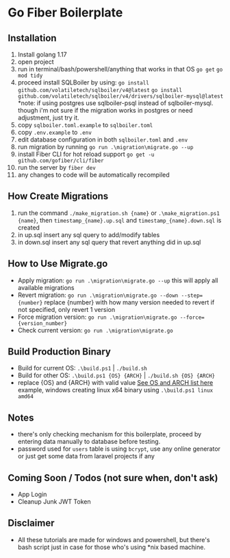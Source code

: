 
  
# Go Fiber Boilerplate    
## Installation
 1. Install golang 1.17
 2. open project
 3. run in terminal/bash/powershell/anything that works in that OS
     `go get` 
     `go mod tidy`
 4. proceed install SQLBoiler by using:
    `go install github.com/volatiletech/sqlboiler/v4@latest`
    `go install github.com/volatiletech/sqlboiler/v4/drivers/sqlboiler-mysql@latest`
    *note: if using postgres use sqlboiler-psql instead of sqlboiler-mysql. though i'm not sure if the migration works in postgres or need adjustment, just try it.
 5. copy `sqlboiler.toml.example` to `sqlboiler.toml` 
 6. copy `.env.example` to `.env`
 7. edit database configuration in both `sqlboiler.toml` and `.env`
 8. run migration by running `go run .\migration\migrate.go --up`
 9. install Fiber CLI for hot reload support 
    `go get -u github.com/gofiber/cli/fiber`
 10. run the server by `fiber dev`
 11. any changes to code will be automatically recompiled
## How Create Migrations
1. run the command `./make_migration.sh {name}` or `.\make_migration.ps1 {name}`, then `timestamp_{name}.up.sql` and `timestamp_{name}.down.sql` is created
3. in up.sql insert any sql query to add/modify tables
4. in down.sql insert any sql query that revert anything did in up.sql
## How to Use Migrate.go
- Apply migration: `go run .\migration\migrate.go --up`
  this will apply all available migrations
- Revert migration: `go run .\migration\migrate.go --down --step={number}`
  replace {number} with how many version needed to revert
  if not specified, only revert 1 version
- Force migration version: `go run .\migration\migrate.go --force={version_number}`
- Check current version: `go run .\migration\migrate.go`
## Build Production Binary
- Build for current OS: `.\build.ps1` | `./build.sh`
- Build for other OS: `.\build.ps1 {OS} {ARCH}` | `./build.sh {OS} {ARCH}`
- replace {OS} and {ARCH} with valid value
  [See OS and ARCH list here](https://gist.github.com/asukakenji/f15ba7e588ac42795f421b48b8aede63)
  example, windows creating linux x64 binary using `.\build.ps1 linux amd64`
## Notes
 - there's only checking mechanism for this boilerplate, proceed by entering data manually to database before testing.
 - password used for `users` table is using `bcrypt`, use any online generator or just get some data from laravel projects if any
## Coming Soon / Todos (not sure when, don't ask)
- App Login
- Cleanup Junk JWT Token
## Disclaimer
- All these tutorials are made for windows and powershell, but there's bash script just in case for those who's using *nix based machine.